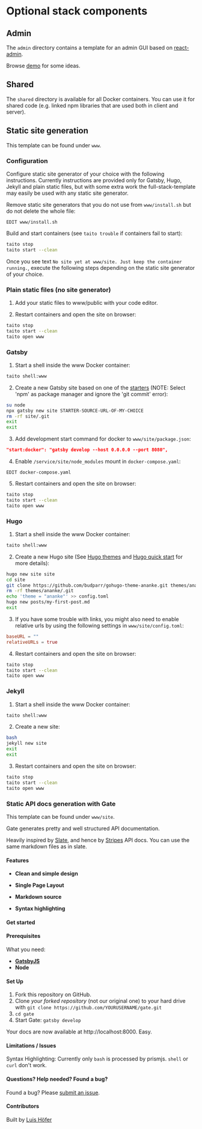 # Optional stack components

## Admin

The `admin` directory contains a template for an admin GUI based on [react-admin](https://github.com/marmelab/react-admin).

Browse [demo](https://marmelab.com/react-admin-demo/) for some ideas.

## Shared

The `shared` directory is available for all Docker containers. You can use it for shared code (e.g. linked npm libraries that are used both in client and server).

## Static site generation

This template can be found under `www`.

### Configuration

Configure static site generator of your choice with the following instructions. Currently instructions are provided only for Gatsby, Hugo, Jekyll and plain static files, but with some extra work the full-stack-template may easily be used with any static site generator.

Remove static site generators that you do not use from `www/install.sh` but do not delete the whole file:

```text
EDIT www/install.sh
```

Build and start containers (see `taito trouble` if containers fail to start):

```sh
taito stop
taito start --clean
```

Once you see text `No site yet at www/site. Just keep the container running.`, execute the following steps depending on the static site generator of your choice.

### Plain static files (no site generator)

1. Add your static files to www/public with your code editor.

2. Restart containers and open the site on browser:

```sh
taito stop
taito start --clean
taito open www
```

### Gatsby

1. Start a shell inside the www Docker container:

```sh
taito shell:www
```

2. Create a new Gatsby site based on one of the [starters](https://www.gatsbyjs.org/starters?v=2) (NOTE: Select 'npm' as package manager and ignore the 'git commit' error):

```sh
su node
npx gatsby new site STARTER-SOURCE-URL-OF-MY-CHOICE
rm -rf site/.git
exit
exit
```

3. Add development start command for docker to `www/site/package.json`:

```json
"start:docker": "gatsby develop --host 0.0.0.0 --port 8080",
```

4. Enable `/service/site/node_modules` mount in `docker-compose.yaml`:

```text
EDIT docker-compose.yaml
```

5. Restart containers and open the site on browser:

```sh
taito stop
taito start --clean
taito open www
```

### Hugo

1. Start a shell inside the www Docker container:

```sh
taito shell:www
```

2. Create a new Hugo site (See [Hugo themes](https://themes.gohugo.io/) and [Hugo quick start](https://gohugo.io/getting-started/quick-start/) for more details):

```sh
hugo new site site
cd site
git clone https://github.com/budparr/gohugo-theme-ananke.git themes/ananke
rm -rf themes/ananke/.git
echo 'theme = "ananke"' >> config.toml
hugo new posts/my-first-post.md
exit
```

3. If you have some trouble with links, you might also need to enable relative urls by using the following settings in `www/site/config.toml`:

```toml
baseURL = ""
relativeURLs = true
```

4. Restart containers and open the site on browser:

```sh
taito stop
taito start --clean
taito open www
```

### Jekyll

1. Start a shell inside the www Docker container:

```sh
taito shell:www
```

2. Create a new site:

```sh
bash
jekyll new site
exit
exit
```

3. Restart containers and open the site on browser:

```sh
taito stop
taito start --clean
taito open www
```

### Static API docs generation with Gate

This template can be found under `www/site`.

Gate generates pretty and well structured API documentation.

Heavily inspired by [Slate](https://github.com/lord/slate), and hence by [Stripes](https://stripe.com/docs/api) API docs.
You can use the same markdown files as in slate.

#### Features

- **Clean and simple design**

- **Single Page Layout**

- **Markdown source**

- **Syntax highlighting**

#### Get started

#### Prerequisites

What you need:

- **[GatsbyJS](https://www.gatsbyjs.org)**
- **Node**

#### Set Up

1. Fork this repository on GitHub.
2. Clone _your forked repository_ (not our original one) to your hard drive with `git clone https://github.com/YOURUSERNAME/gate.git`
3. `cd gate`
4. Start Gate: `gatsby develop`

Your docs are now available at http://localhost:8000. Easy.

#### Limitations / Issues

Syntax Highlighting: Currently only `bash` is processed by prismjs.
`shell` or `curl` don't work.

#### Questions? Help needed? Found a bug?

Found a bug? Please [submit an issue](https://github.com/sarasate/gate/issues).

#### Contributors

Built by [Luis Höfer](https://luis.hoefer.co)
